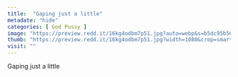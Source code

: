 ```yaml
---
title:  "Gaping just a little"
metadate: "hide"
categories: [ God Pussy ]
image: "https://preview.redd.it/16kg4odbm7p51.jpg?auto=webp&s=b5dc95b5651e702c5818b943d9517256c217bd9d"
thumb: "https://preview.redd.it/16kg4odbm7p51.jpg?width=1080&crop=smart&auto=webp&s=64d63a26f83b59578001938f1b587d14e299582f"
visit: ""
---
```

Gaping just a little
